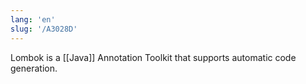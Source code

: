 ```yaml
---
lang: 'en'
slug: '/A3028D'
---
```


Lombok is a [[Java]] Annotation Toolkit that supports automatic code generation.

